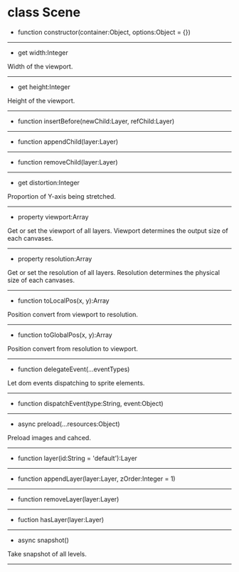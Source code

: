 # class Scene

+ function constructor(container:Object, options:Object = {})


---

+ get width:Integer

Width of the viewport.

---

+ get height:Integer

Height of the viewport.

---

+ function insertBefore(newChild:Layer, refChild:Layer)


---

+ function appendChild(layer:Layer)


---

+ function removeChild(layer:Layer)


---

- get distortion:Integer

Proportion of Y-axis being stretched.

---

+ property viewport:Array

Get or set the viewport of all layers. Viewport determines the output size of each canvases.

---

+ property resolution:Array

Get or set the resolution of all layers. Resolution determines the physical size of each canvases. 

---

+ function toLocalPos(x, y):Array

Position convert from viewport to resolution.

---

+ function toGlobalPos(x, y):Array

Position convert from resolution to viewport.

---

+ function delegateEvent(...eventTypes)

Let dom events dispatching to sprite elements.

---

+ function dispatchEvent(type:String, event:Object)


---

+ async preload(...resources:Object)

Preload images and cahced.

---

+ function layer(id:String = 'default'):Layer


---

+ function appendLayer(layer:Layer, zOrder:Integer = 1)


---

+ function removeLayer(layer:Layer)


---

+ fuction hasLayer(layer:Layer)


---

+ async snapshot()

Take snapshot of all levels.

---
